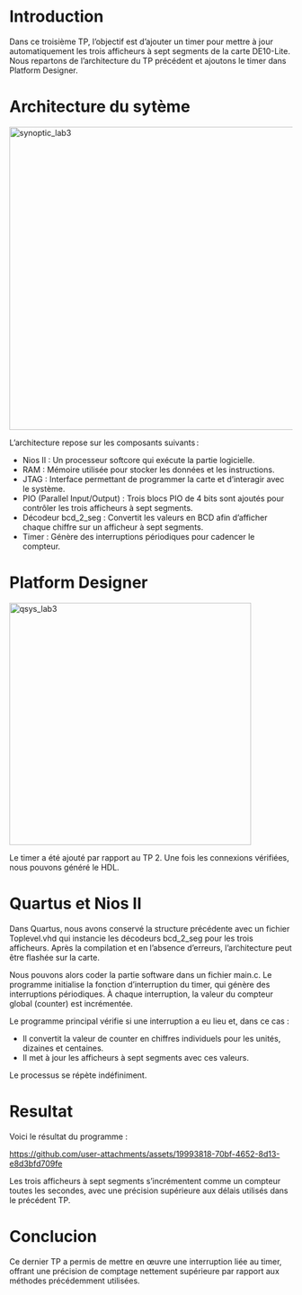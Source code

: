 # Introduction

Dans ce troisième TP, l’objectif est d’ajouter un timer pour mettre à jour automatiquement les trois afficheurs à sept segments de la carte DE10-Lite.
Nous repartons de l’architecture du TP précédent et ajoutons le timer dans Platform Designer.

# Architecture du sytème

<img width="538" alt="synoptic_lab3" src="https://github.com/user-attachments/assets/a7d17297-83c3-411c-a744-bddeb8228fdd" />

L’architecture repose sur les composants suivants :

  - Nios II : Un processeur softcore qui exécute la partie logicielle.
  - RAM : Mémoire utilisée pour stocker les données et les instructions.
  - JTAG : Interface permettant de programmer la carte et d’interagir avec le système.
  - PIO (Parallel Input/Output) : Trois blocs PIO de 4 bits sont ajoutés pour contrôler les trois afficheurs à sept segments.
  - Décodeur bcd_2_seg : Convertit les valeurs en BCD afin d’afficher chaque chiffre sur un afficheur à sept segments.
  - Timer : Génère des interruptions périodiques pour cadencer le compteur.

# Platform Designer

<img width="430" alt="qsys_lab3" src="https://github.com/user-attachments/assets/424d7c62-fdf3-4635-8c23-f5e1cd430678" />

Le timer a été ajouté par rapport au TP 2. Une fois les connexions vérifiées, nous pouvons généré le HDL.

# Quartus et Nios II

Dans Quartus, nous avons conservé la structure précédente avec un fichier Toplevel.vhd qui instancie les décodeurs bcd_2_seg pour les trois afficheurs.
Après la compilation et en l’absence d’erreurs, l’architecture peut être flashée sur la carte.

Nous pouvons alors coder la partie software dans un fichier main.c. Le programme initialise la fonction d’interruption du timer, qui génère des interruptions
périodiques. À chaque interruption, la valeur du compteur global (counter) est incrémentée.

Le programme principal vérifie si une interruption a eu lieu et, dans ce cas :

  - Il convertit la valeur de counter en chiffres individuels pour les unités, dizaines et centaines.
  - Il met à jour les afficheurs à sept segments avec ces valeurs.

Le processus se répète indéfiniment.

# Resultat
Voici le résultat du programme :

https://github.com/user-attachments/assets/19993818-70bf-4652-8d13-e8d3bfd709fe

Les trois afficheurs à sept segments s’incrémentent comme un compteur toutes les secondes, avec une précision supérieure aux délais utilisés dans le précédent TP.

# Conclucion
Ce dernier TP a permis de mettre en œuvre une interruption liée au timer, 
offrant une précision de comptage nettement supérieure par rapport aux méthodes précédemment utilisées.
